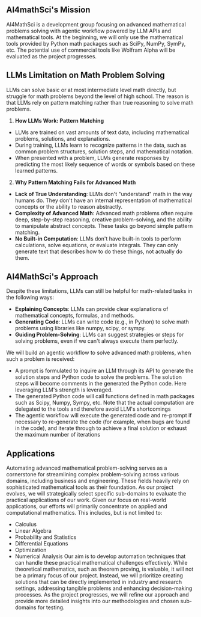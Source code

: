 ## AI4mathSci's Mission
AI4MathSci is a development group focusing on advanced mathematical problems solving with agentic workflow powered by LLM APIs and mathematical tools. At the beginning, we will only use the mathematical tools provided by Python math packages such as SciPy, NumPy, SymPy, etc. The potential use of commercial tools like Wolfram Alpha will be evaluated as the project progresses.

## LLMs Limitation on Math Problem Solving
LLMs can solve basic or at most intermediate level math directly, but struggle for math problems beyond the level of high school. The reason is that LLMs rely on pattern matching rather than true reasoning to solve math problems.

1. **How LLMs Work: Pattern Matching**
- LLMs are trained on vast amounts of text data, including mathematical problems, solutions, and explanations.
- During training, LLMs learn to recognize patterns in the data, such as common problem structures, solution steps, and mathematical notation.
- When presented with a problem, LLMs generate responses by predicting the most likely sequence of words or symbols based on these learned patterns.

2. **Why Pattern Matching Fails for Advanced Math**
- **Lack of True Understanding**: LLMs don't "understand" math in the way humans do. They don't have an internal representation of mathematical concepts or the ability to reason abstractly.
- **Complexity of Advanced Math**: Advanced math problems often require deep, step-by-step reasoning, creative problem-solving, and the ability to manipulate abstract concepts. These tasks go beyond simple pattern matching.
- **No Built-in Computation**: LLMs don't have built-in tools to perform calculations, solve equations, or evaluate integrals. They can only generate text that describes how to do these things, not actually do them.

## AI4MathSci's Approach
Despite these limitations, LLMs can still be helpful for math-related tasks in the following ways:
- **Explaining Concepts**: LLMs can provide clear explanations of mathematical concepts, formulas, and methods.
- **Generating Code**: LLMs can write code (e.g., in Python) to solve math problems using libraries like numpy, scipy, or sympy.
- **Guiding Problem-Solving**: LLMs can suggest strategies or steps for solving problems, even if we can't always execute them perfectly.

We will build an agentic workflow to solve advanced math problems, when such a problem is received:
- A prompt is formulated to inquire an LLM through its API to generate the solution steps and Python code to solve the problems. The solution steps will become comments in the generated the Python code. Here leveraging LLM's strength is leveraged.
- The generated Python code will call functions defined in math packages such as Scipy, Numpy, Sympy, etc. Note that the actual computation are delegated to the tools and therefore avoid LLM's shortcomings
- The agentic workflow will execute the generated code and re-prompt if necessary to re-generate the code (for example, when bugs are found in the code), and iterate through to achieve a final solution or exhaust the maximum number of iterations

## Applications
Automating advanced mathematical problem-solving serves as a cornerstone for streamlining complex problem-solving across various domains, including business and engineering. These fields heavily rely on sophisticated mathematical tools as their foundation. As our project evolves, we will strategically select specific sub-domains to evaluate the practical applications of our work.
Given our focus on real-world applications, our efforts will primarily concentrate on applied and computational mathematics. This includes, but is not limited to:
- Calculus
- Linear Algebra
- Probability and Statistics
- Differential Equations
- Optimization
- Numerical Analysis
Our aim is to develop automation techniques that can handle these practical mathematical challenges effectively. While theoretical mathematics, such as theorem proving, is valuable, it will not be a primary focus of our project. Instead, we will prioritize creating solutions that can be directly implemented in industry and research settings, addressing tangible problems and enhancing decision-making processes.
As the project progresses, we will refine our approach and provide more detailed insights into our methodologies and chosen sub-domains for testing.
